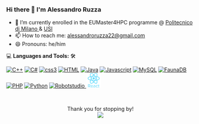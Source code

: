 ### Hi there 👋 I'm Alessandro Ruzza

- 🌱 I’m currently enrolled in the EUMaster4HPC programme @ <a href="https://polimi.it" target="_blank"> Politecnico di Milano </a> & <a href="https://usi.ch" target="_blank"> USI </a>
- 📫 How to reach me: alessandroruzza22@gmail.com
- 😄 Pronouns: he/him
<!--
**AlessandroRuzza/AlessandroRuzza** is a ✨ _special_ ✨ repository because its `README.md` (this file) appears on your GitHub profile.

Here are some ideas to get you started:
- 🔭 I’m currently working on ...
- 👯 I’m looking to collaborate on ...
- 🤔 I’m looking for help with ...
- 💬 Ask me about ...
- ⚡ Fun fact: ...
-->
💻 **Languages and Tools:** 🛠️<br>
<p align="left"> 
  <a href="https://www.cplusplus.com/" target="_blank"> <img src="https://cdn.worldvectorlogo.com/logos/c.svg" alt="C++" width="40" height="40"/></a>
  <a href="https://docs.microsoft.com/en-us/dotnet/csharp/" target="_blank"> <img src="https://cdn.worldvectorlogo.com/logos/c--4.svg" alt="C#" width="40" height="40"/></a>
  <a href="https://developer.mozilla.org/en-US/docs/Web/CSS" target="_blank"> <img src="https://cdn.worldvectorlogo.com/logos/css-3.svg" alt="css3" width="40" height="40"/></a>
  <a href="https://developer.mozilla.org/en-US/docs/Learn/Getting_started_with_the_web/HTML_basics" target="_blank"> <img src="https://cdn.worldvectorlogo.com/logos/html-1.svg" alt="HTML" width="40" height="40"/></a>
  <a href="https://www.java.com/" target="_blank"> <img src="https://cdn.worldvectorlogo.com/logos/java-4.svg" alt="Java" width="40" height="40"/></a>
  <a href="https://www.javascript.com/" target="_blank"> <img src="https://cdn.worldvectorlogo.com/logos/logo-javascript.svg" alt="Javascript" width="40" height="40"/></a>
  <a href="https://www.mysql.com/" target="_blank"> <img src="https://cdn.worldvectorlogo.com/logos/mysql-6.svg" alt="MySQL" width="40" height="40"/></a>
  <a href="https://www.fauna.com/" target="_blank"> <img src="https://www.svgrepo.com/show/373592/fauna.svg" alt="FaunaDB" width="40" height="40"/></a>
  <a href="https://www.php.net/" target="_blank"> <img src="https://cdn.worldvectorlogo.com/logos/php-1.svg" alt="PHP" width="40" height="40"/></a>
  <a href="https://www.python.org/" target="_blank"> <img src="https://cdn.worldvectorlogo.com/logos/python-5.svg" alt="Python" width="40" height="40"/></a>
  <a href="https://new.abb.com/products/robotics/de/robotstudio" target="_blank"> <img src= "https://camo.githubusercontent.com/b59eabe11a647f58d186be8c69f8e4a1f0e2a922ae551a0b5b89e4097d9dfe1e/68747470733a2f2f73746f72652d696d616765732e732d6d6963726f736f66742e636f6d2f696d6167652f617070732e33363931382e31333536353833363731303038323532342e32353361636538642d353233622d343861302d613366332d6532396339643339396530662e65336236663433372d333462652d346462332d383631392d373365323863373161386434" alt="Robotstudio" width"40" height="40"/> </a>
  <a href="https://reactjs.org/" target="_blank"> <img src="https://raw.githubusercontent.com/devicons/devicon/master/icons/react/react-original-wordmark.svg" alt="react" width="40" height="40"/> </a>
  
</p>
<br><be>


<p align="center"> 
  Thank you for stopping by!<br>
  <img src="https://profile-counter.glitch.me/AlessandroRuzza/count.svg" />
</p>
